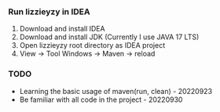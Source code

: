 ### Run lizzieyzy in IDEA

1. Download and install IDEA
2. Download and install JDK (Currently I use JAVA 17 LTS)
3. Open lizzieyzy root directory as IDEA project
4. View -> Tool Windows -> Maven -> reload



### TODO

* Learning the basic usage of maven(run, clean) - 20220923
* Be familiar with all code in the project - 20220930